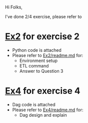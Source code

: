 Hi Folks,

I've done 2/4 exercise, please refer to

# [Ex2](Ex2) for exercise 2
- Python code is attached
- Please refer to [Ex2/readme.md](Ex2/readme.md) for:
  - Environment setup
  - ETL command
  - Answer to Question 3

# [Ex4](Ex4) for exercise 4
- Dag code is attached
- Please refer to [Ex4/readme.md](Ex4/readme.md) for:
  - Dag design and explain
